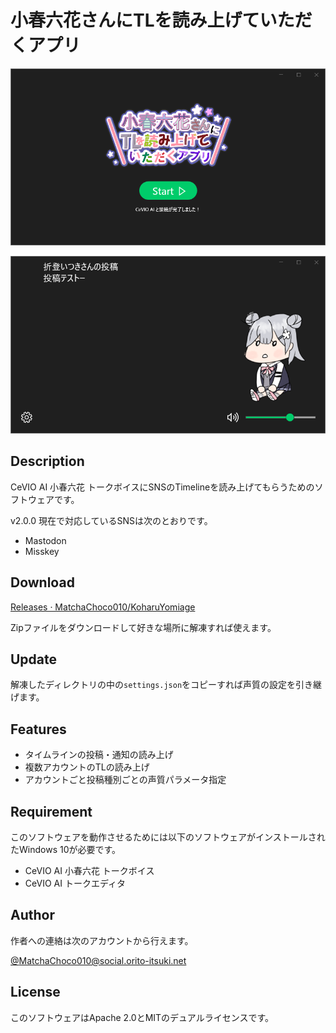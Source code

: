 # 小春六花さんにTLを読み上げていただくアプリ

![screenshot](./img/screenshot-0.png)

![screenshot](./img/screenshot-1.png)

## Description

CeVIO AI 小春六花 トークボイスにSNSのTimelineを読み上げてもらうためのソフトウェアです。

v2.0.0 現在で対応しているSNSは次のとおりです。

- Mastodon
- Misskey

## Download

[Releases · MatchaChoco010/KoharuYomiage](https://github.com/MatchaChoco010/KoharuYomiage/releases)

Zipファイルをダウンロードして好きな場所に解凍すれば使えます。

## Update

解凍したディレクトリの中の`settings.json`をコピーすれば声質の設定を引き継げます。

## Features

- タイムラインの投稿・通知の読み上げ
- 複数アカウントのTLの読み上げ
- アカウントごと投稿種別ごとの声質パラメータ指定

## Requirement

このソフトウェアを動作させるためには以下のソフトウェアがインストールされたWindows 10が必要です。

- CeVIO AI 小春六花 トークボイス
- CeVIO AI トークエディタ

## Author

作者への連絡は次のアカウントから行えます。

[@MatchaChoco010@social.orito-itsuki.net](https://social.orito-itsuki.net/@MatchaChoco010)

## License

このソフトウェアはApache 2.0とMITのデュアルライセンスです。

